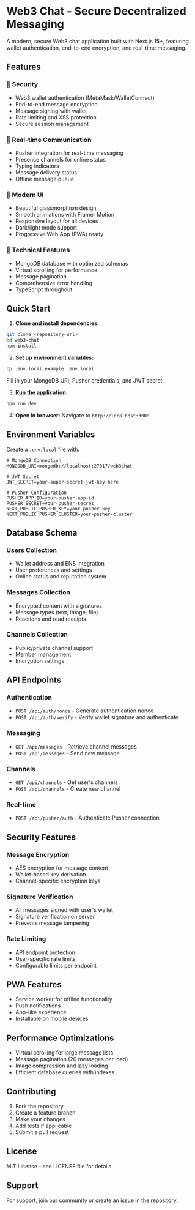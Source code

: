 # Web3 Chat - Secure Decentralized Messaging

A modern, secure Web3 chat application built with Next.js 15+, featuring wallet authentication, end-to-end encryption, and real-time messaging.

## Features

### 🔐 Security
- Web3 wallet authentication (MetaMask/WalletConnect)
- End-to-end message encryption
- Message signing with wallet
- Rate limiting and XSS protection
- Secure session management

### 💬 Real-time Communication
- Pusher integration for real-time messaging
- Presence channels for online status
- Typing indicators
- Message delivery status
- Offline message queue

### 🎨 Modern UI
- Beautiful glassmorphism design
- Smooth animations with Framer Motion
- Responsive layout for all devices
- Dark/light mode support
- Progressive Web App (PWA) ready

### 🔧 Technical Features
- MongoDB database with optimized schemas
- Virtual scrolling for performance
- Message pagination
- Comprehensive error handling
- TypeScript throughout

## Quick Start

1. **Clone and install dependencies:**
```bash
git clone <repository-url>
cd web3-chat
npm install
```

2. **Set up environment variables:**
```bash
cp .env.local.example .env.local
```

Fill in your MongoDB URI, Pusher credentials, and JWT secret.

3. **Run the application:**
```bash
npm run dev
```

4. **Open in browser:**
Navigate to `http://localhost:3000`

## Environment Variables

Create a `.env.local` file with:

```env
# MongoDB Connection
MONGODB_URI=mongodb://localhost:27017/web3chat

# JWT Secret
JWT_SECRET=your-super-secret-jwt-key-here

# Pusher Configuration
PUSHER_APP_ID=your-pusher-app-id
PUSHER_SECRET=your-pusher-secret
NEXT_PUBLIC_PUSHER_KEY=your-pusher-key
NEXT_PUBLIC_PUSHER_CLUSTER=your-pusher-cluster
```

## Database Schema

### Users Collection
- Wallet address and ENS integration
- User preferences and settings
- Online status and reputation system

### Messages Collection
- Encrypted content with signatures
- Message types (text, image, file)
- Reactions and read receipts

### Channels Collection
- Public/private channel support
- Member management
- Encryption settings

## API Endpoints

### Authentication
- `POST /api/auth/nonce` - Generate authentication nonce
- `POST /api/auth/verify` - Verify wallet signature and authenticate

### Messaging
- `GET /api/messages` - Retrieve channel messages
- `POST /api/messages` - Send new message

### Channels
- `GET /api/channels` - Get user's channels
- `POST /api/channels` - Create new channel

### Real-time
- `POST /api/pusher/auth` - Authenticate Pusher connection

## Security Features

### Message Encryption
- AES encryption for message content
- Wallet-based key derivation
- Channel-specific encryption keys

### Signature Verification
- All messages signed with user's wallet
- Signature verification on server
- Prevents message tampering

### Rate Limiting
- API endpoint protection
- User-specific rate limits
- Configurable limits per endpoint

## PWA Features

- Service worker for offline functionality
- Push notifications
- App-like experience
- Installable on mobile devices

## Performance Optimizations

- Virtual scrolling for large message lists
- Message pagination (20 messages per load)
- Image compression and lazy loading
- Efficient database queries with indexes

## Contributing

1. Fork the repository
2. Create a feature branch
3. Make your changes
4. Add tests if applicable
5. Submit a pull request

## License

MIT License - see LICENSE file for details

## Support

For support, join our community or create an issue in the repository.